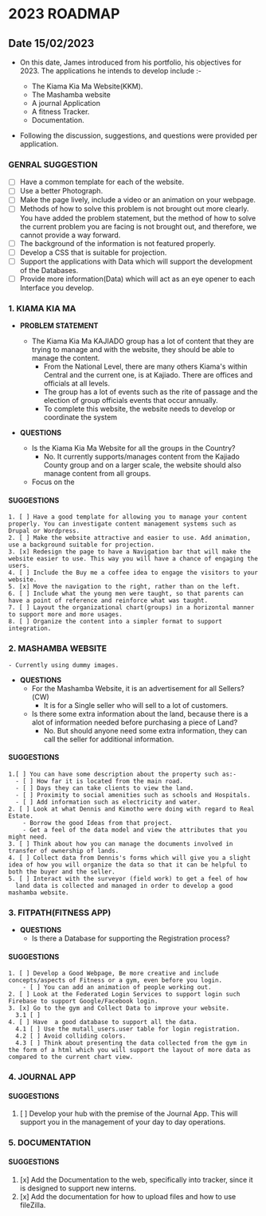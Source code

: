 # 2023 ROADMAP 

## Date 15/02/2023

- On this date, James introduced from his portfolio, his objectives for 2023. The applications he intends to develop include :-

  - The Kiama Kia Ma Website(KKM).
  - The Mashamba website
  - A journal Application
  - A fitness Tracker.
  - Documentation.

- Following the discussion, suggestions, and questions were provided per application.

### GENRAL SUGGESTION

- [ ] Have a common template for each of the website.
- [ ] Use a better Photograph.
- [ ] Make the page lively, include a video or an animation on your webpage.
- [ ] Methods of how to solve this problem is not brought out more clearly. You have added the problem statement, but the method of how to solve the current problem you are facing is not brought out, and therefore, we cannot provide a way forward.
- [ ] The background of the information is not featured properly.
- [ ] Develop a CSS that is suitable for projection.
- [ ] Support the applications with Data which will support the development of the Databases.
- [ ] Provide more information(Data) which will act as an eye opener to each Interface you develop.

### 1. KIAMA KIA MA

- **PROBLEM STATEMENT**

  - The Kiama Kia Ma KAJIADO group has a lot of content that they are trying to manage and with the website, they should be able to manage the content.
    - From the National Level, there are many others Kiama's within Central and the current one, is at Kajiado. There are offices and officials at all levels.
    - The group has a lot of events such as the rite of passage and the election of group officials events that occur annually.
    - To complete this website, the website needs to develop or coordinate the system

- **QUESTIONS**
  - Is the Kiama Kia Ma Website for all the groups in the Country?
    - No. It currently supports/manages content from the Kajiado County group and on a larger scale, the website should also manage content from all groups.
  - Focus on the

#### SUGGESTIONS

    1. [ ] Have a good template for allowing you to manage your content properly. You can investigate content management systems such as Drupal or Wordpress.
    2. [ ] Make the website attractive and easier to use. Add animation, use a background suitable for projection.
    3. [x] Redesign the page to have a Navigation bar that will make the website easier to use. This way you will have a chance of engaging the users.
    4. [ ] Include the Buy me a coffee idea to engage the visitors to your website.
    5. [x] Move the navigation to the right, rather than on the left.
    6. [ ] Include what the young men were taught, so that parents can have a point of reference and reinforce what was taught.
    7. [ ] Layout the organizational chart(groups) in a horizontal manner to support more and more usages.
    8. [ ] Organize the content into a simpler format to support integration.

### 2. MASHAMBA WEBSITE

    - Currently using dummy images.

- **QUESTIONS**
  - For the Mashamba Website, it is an advertisement for all Sellers?(CW)
    - It is for a Single seller who will sell to a lot of customers.
  - Is there some extra information about the land, because there is a alot of information needed before purchasing a piece of Land?
    - No. But should anyone need some extra information, they can call the seller for additional information.

#### SUGGESTIONS

    1.[ ] You can have some description about the property such as:-
      - [ ] How far it is located from the main road.
      - [ ] Days they can take clients to view the land.
      - [ ] Proximity to social amenities such as schools and Hospitals.
      - [ ] Add information such as electricity and water.
    2. [ ] Look at what Dennis and Kimotho were doing with regard to Real Estate.
        - Borrow the good Ideas from that project.
        - Get a feel of the data model and view the attributes that you might need.
    3. [ ] Think about how you can manage the documents involved in transfer of ownership of lands.
    4. [ ] Collect data from Dennis's forms which will give you a slight idea of how you will organize the data so that it can be helpful to both the buyer and the seller.
    5. [ ] Interact with the surveyor (field work) to get a feel of how
      land data is collected and managed in order to develop a good mashamba website.

### 3. FITPATH(FITNESS APP)

- **QUESTIONS**
  - Is there a Database for supporting the Registration process?

#### SUGGESTIONS

    1. [ ] Develop a Good Webpage, Be more creative and include concepts/aspects of Fitness or a gym, even before you login.
        - [ ] You can add an animation of people working out.
    2. [ ] Look at the Federated Login Services to support login such Firebase to support Google/Facebook login.
    3. [x] Go to the gym and Collect Data to improve your website.
      3.1 [ ]
    4. [ ] Have  a good database to support all the data.
      4.1 [ ] Use the mutall_users.user table for login registration.
      4.2 [ ] Avoid colliding colors.
      4.3 [ ] Think about presenting the data collected from the gym in the form of a html which you will support the layout of more data as compared to the current chart view.

### 4. JOURNAL APP

#### SUGGESTIONS

1. [ ] Develop your hub with the premise of the Journal App. This will support you in the management of your day to day operations.

### 5. DOCUMENTATION

#### SUGGESTIONS

1. [x] Add the Documentation to the web, specifically into tracker, since it is designed to support new interns.
2. [x] Add the documentation for how to upload files and how to use fileZilla.
